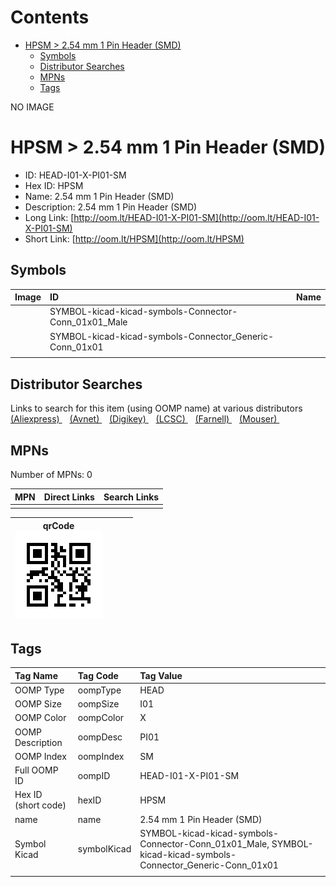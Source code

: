 



Contents
========

* [HPSM > 2.54 mm 1 Pin Header (SMD)](#hpsm--254-mm-1-pin-header-smd)
	* [Symbols](#symbols)
	* [Distributor Searches](#distributor-searches)
	* [MPNs](#mpns)
	* [Tags](#tags)
  
NO IMAGE  
# HPSM > 2.54 mm 1 Pin Header (SMD)

- ID: HEAD-I01-X-PI01-SM
- Hex ID: HPSM
- Name: 2.54 mm 1 Pin Header (SMD)
- Description: 2.54 mm 1 Pin Header (SMD)
- Long Link: [http://oom.lt/HEAD-I01-X-PI01-SM](http://oom.lt/HEAD-I01-X-PI01-SM)
- Short Link: [http://oom.lt/HPSM](http://oom.lt/HPSM)

## Symbols
  

|Image|ID|Name|
| :--- | :--- | :--- |
|![]()|SYMBOL-kicad-kicad-symbols-Connector-Conn_01x01_Male||
|![]()|SYMBOL-kicad-kicad-symbols-Connector_Generic-Conn_01x01||
||||

## Distributor Searches
  
Links to search for this item (using OOMP name) at various distributors  
[(Aliexpress) ](https://www.aliexpress.com/wholesale?SearchText=11172.54+mm+1+Pin+Header+SMD)&nbsp;&nbsp;&nbsp;[(Avnet) ](https://www.avnet.com/shop/us/search/2.54+mm+1+Pin+Header+SMD)&nbsp;&nbsp;&nbsp;[(Digikey) ](https://www.digikey.co.uk/en/products/result?s=2.54+mm+1+Pin+Header+SMD)&nbsp;&nbsp;&nbsp;[(LCSC) ](https://www.lcsc.com/search?q=2.54+mm+1+Pin+Header+SMD)&nbsp;&nbsp;&nbsp;[(Farnell) ](https://uk.farnell.com/search?st=2.54+mm+1+Pin+Header+SMD)&nbsp;&nbsp;&nbsp;[(Mouser) ](https://www.mouser.com/c/?q=2.54+mm+1+Pin+Header+SMD)&nbsp;&nbsp;&nbsp;
## MPNs
  
Number of MPNs: 0  

|MPN|Direct Links|Search Links|
| :--- | :--- | :--- |
||||
  

|qrCode<br>[![](https://raw.githubusercontent.com/oomlout/oomlout_OOMP_parts_V2/main/HEAD/I01/X/PI01/SM/qrCode_140.png)](https://github.com/oomlout/oomlout_OOMP_parts_V2/tree/main/HEAD/I01/X/PI01/SM/qrCode.png)||||
| :---: | :---: | :---: | :---: |

## Tags
  

|Tag Name|Tag Code|Tag Value|
| :--- | :--- | :--- |
|OOMP Type|oompType|HEAD|
|OOMP Size|oompSize|I01|
|OOMP Color|oompColor|X|
|OOMP Description|oompDesc|PI01|
|OOMP Index|oompIndex|SM|
|Full OOMP ID|oompID|HEAD-I01-X-PI01-SM|
|Hex ID (short code)|hexID|HPSM|
|name|name|2.54 mm 1 Pin Header (SMD)|
|Symbol Kicad|symbolKicad|SYMBOL-kicad-kicad-symbols-Connector-Conn_01x01_Male, SYMBOL-kicad-kicad-symbols-Connector_Generic-Conn_01x01|
||||
